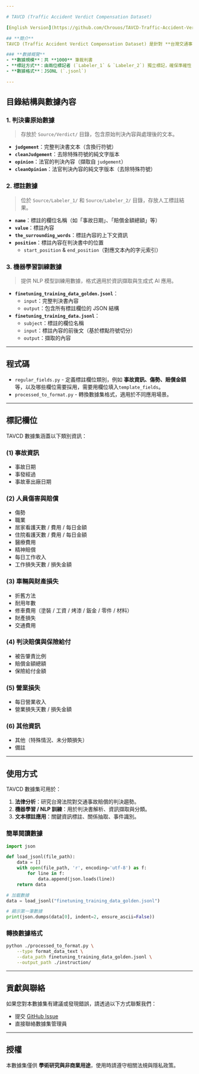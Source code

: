 ```yaml
---

# TAVCD (Traffic Accident Verdict Compensation Dataset)

[English Version](https://github.com/Chrouos/TAVCD-Traffic-Accident-Verdict-Compensation-Dataset-/blob/main/README_en.md)

## **簡介**
TAVCD (Traffic Accident Verdict Compensation Dataset) 是針對 **台灣交通事故判決書** 進行標註的數據集，涵蓋法院判決內容、事故資訊、人員傷害、財產損失與賠償金額等詳細資訊。本數據集適用於 **學術研究、法律分析、機器學習模型訓練**，並可用於 NLP 任務，如文本分類、命名實體識別 (NER) 和資訊擷取。

### **數據概覽**
- **數據規模**：共 **1000** 筆裁判書
- **標註方式**：由兩位標記者 (`Labeler_1` & `Labeler_2`) 獨立標記，確保準確性
- **數據格式**：JSONL (`.jsonl`)

---
```


## **目錄結構與數據內容**

### **1. 判決書原始數據**
> 存放於 `Source/Verdict/` 目錄，包含原始判決內容與處理後的文本。

- **`judgement`**：完整判決書文本（含換行符號）
- **`cleanJudgement`**：去除特殊符號的純文字版本
- **`opinion`**：法官的判決內容（擷取自 `judgement`）
- **`cleanOpinion`**：法官判決內容的純文字版本（去除特殊符號）

### **2. 標註數據**
> 位於 `Source/Labeler_1/` 和 `Source/Labeler_2/` 目錄，存放人工標註結果。

- **`name`**：標註的欄位名稱（如「事故日期」、「賠償金額總額」等）
- **`value`**：標註內容
- **`the_surrounding_words`**：標註內容的上下文資訊
- **`position`**：標註內容在判決書中的位置
  - `start_position` & `end_position`（對應文本內的字元索引）

### **3. 機器學習訓練數據**
> 提供 NLP 模型訓練用數據，格式適用於資訊擷取與生成式 AI 應用。

- **`finetuning_training_data_golden.jsonl`**：
  - `input`：完整判決書內容
  - `output`：包含所有標註欄位的 JSON 結構
- **`finetuning_training_data.jsonl`**：
  - `subject`：標註的欄位名稱
  - `input`：標註內容的前後文（基於標點符號切分）
  - `output`：擷取的內容

---

## **程式碼**

+ `regular_fields.py` - 定義標註欄位類別，例如 **事故資訊、傷勢、賠償金額** 等，以及哪些欄位需要採用，需要用欄位填入`template_fields`。
+ `processed_to_format.py` - 轉換數據集格式，適用於不同應用場景。

---

## **標記欄位**
TAVCD 數據集涵蓋以下類別資訊：

### **(1) 事故資訊**
- 事故日期
- 事發經過
- 事故車出廠日期

### **(2) 人員傷害與賠償**
- 傷勢
- 職業
- 居家看護天數 / 費用 / 每日金額
- 住院看護天數 / 費用 / 每日金額
- 醫療費用
- 精神賠償
- 每日工作收入
- 工作損失天數 / 損失金額

### **(3) 車輛與財產損失**
- 折舊方法
- 耐用年數
- 修車費用（塗裝 / 工資 / 烤漆 / 鈑金 / 零件 / 材料）
- 財產損失
- 交通費用

### **(4) 判決賠償與保險給付**
- 被告肇責比例
- 賠償金額總額
- 保險給付金額

### **(5) 營業損失**
- 每日營業收入
- 營業損失天數 / 損失金額

### **(6) 其他資訊**
- 其他（特殊情況、未分類損失）
- 備註

---

## **使用方式**
TAVCD 數據集可用於：
1. **法律分析**：研究台灣法院對交通事故賠償的判決趨勢。
2. **機器學習 / NLP 訓練**：用於判決書解析、資訊擷取與分類。
3. **文本標註應用**：關鍵資訊標註、關係抽取、事件識別。

### **簡單閱讀數據**
```python
import json

def load_jsonl(file_path):
    data = []
    with open(file_path, 'r', encoding='utf-8') as f:
        for line in f:
            data.append(json.loads(line))
    return data

# 加載數據
data = load_jsonl("finetuning_training_data_golden.jsonl")

# 顯示第一筆數據
print(json.dumps(data[0], indent=2, ensure_ascii=False))
```

### **轉換數據格式**
```bash
python ./processed_to_format.py \
    --type format_data_text \
    --data_path finetuning_training_data_golden.jsonl \
    --output_path ./instruction/
```

---

## **貢獻與聯絡**
如果您對本數據集有建議或發現錯誤，請透過以下方式聯繫我們：
- 提交 [GitHub Issue](https://github.com/Chrouos/TAVCD-Traffic-Accident-Verdict-Compensation-Dataset-/issues)
- 直接聯絡數據集管理員

---

## **授權**
本數據集僅供 **學術研究與非商業用途**，使用時請遵守相關法規與隱私政策。